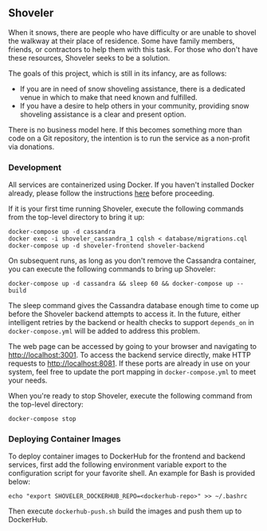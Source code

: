 ## Shoveler

When it snows, there are people who have difficulty or are unable to shovel the walkway at their place of residence. Some have family members, friends, or contractors to help them with this task. For those who don't have these resources, Shoveler seeks to be a solution.

The goals of this project, which is still in its infancy, are as follows:

- If you are in need of snow shoveling assistance, there is a dedicated venue in which to make that need known and fulfilled.
- If you have a desire to help others in your community, providing snow shoveling assistance is a clear and present option.

There is no business model here. If this becomes something more than code on a Git repository, the intention is to run the service as a non-profit via donations.

### Development

All services are containerized using Docker. If you haven't installed Docker already, please follow the instructions [here](https://docs.docker.com/engine/install/) before proceeding.

If it is your first time running Shoveler, execute the following commands from the top-level directory to bring it up:

```
docker-compose up -d cassandra
docker exec -i shoveler_cassandra_1 cqlsh < database/migrations.cql
docker-compose up -d shoveler-frontend shoveler-backend
```

On subsequent runs, as long as you don't remove the Cassandra container, you can execute the following commands to bring up Shoveler:

```
docker-compose up -d cassandra && sleep 60 && docker-compose up --build
```

The sleep command gives the Cassandra database enough time to come up before the Shoveler backend attempts to access it. In the future, either intelligent retries by the backend or health checks to support `depends_on` in `docker-compose.yml` will be added to address this problem.

The web page can be accessed by going to your browser and navigating to [http://localhost:3001](http://localhost:3001). To access the backend service directly, make HTTP requests to [http://localhost:8081](http://localhost:8081). If these ports are already in use on your system, feel free to update the port mapping in `docker-compose.yml` to meet your needs.

When you're ready to stop Shoveler, execute the following command from the top-level directory:

```
docker-compose stop
```

### Deploying Container Images

To deploy container images to DockerHub for the frontend and backend services, first add the following environment variable export to the configuration script for your favorite shell. An example for Bash is provided below:

```
echo "export SHOVELER_DOCKERHUB_REPO=<dockerhub-repo>" >> ~/.bashrc
```

Then execute `dockerhub-push.sh` build the images and push them up to DockerHub.
